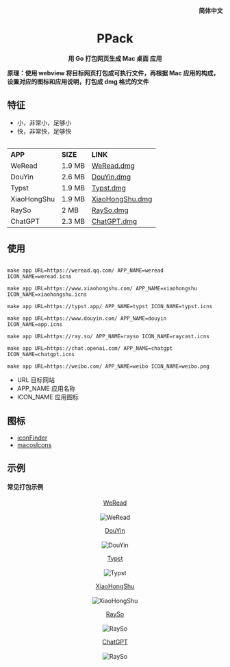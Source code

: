 <h4 align="right"><strong><a href="https://github.com/XieWeiXie/PPack"></a></strong>简体中文</h4>
<h1 align="center">PPack</h1>
<p align="center"><strong>用 Go 打包网页生成 Mac 桌面 应用</strong></p>
<p align="left"><strong>原理：使用 webview 将目标网页打包成可执行文件，再根据 Mac 应用的构成，设置对应的图标和应用说明，打包成 dmg 格式的文件</strong></p>


## 特征

- 小，非常小，足够小
- 快，非常快，足够快


<body>
<table align="left">
    <tr align="left">
        <th> APP </th>
        <th> SIZE </th>
        <th> LINK</th>
    </tr>
    <tr align="left">
        <td> WeRead </td>
        <td> 1.9 MB </td>
        <td> <a href="https://github.com/XieWeiXie/PPack/releases/download/v1.0.0/WEREAD.dmg"> WeRead.dmg </a></td>
    </tr>
    <tr align="left">
        <td> DouYin </td>
        <td> 2.6 MB </td>
        <td> <a href="https://github.com/XieWeiXie/PPack/releases/download/v1.0.0/DOUYIN.dmg"> DouYin.dmg </a></td>
    </tr>
    <tr align="left">
        <td> Typst </td>
        <td> 1.9 MB </td>
        <td> <a href="https://github.com/XieWeiXie/PPack/releases/download/v1.0.0/TYPST.dmg"> Typst.dmg </a></td>
    </tr>
    <tr align="left">
        <td> XiaoHongShu </td>
        <td> 1.9 MB </td>
        <td> <a href="https://github.com/XieWeiXie/PPack/releases/download/v1.0.0/XIAOHONGSHU.dmg"> XiaoHongShu.dmg </a></td>
    </tr>
    <tr>
        <td> RaySo </td>
        <td> 2 MB </td>
        <td> <a href="https://github.com/XieWeiXie/PPack/releases/download/v1.0.0/RAYSO.dmg" > RaySo.dmg </a>  </td>
    </tr>
    <tr>
        <td> ChatGPT </td>
        <td> 2.3 MB </td>
        <td> <a href="https://github.com/XieWeiXie/PPack/releases/download/v1.0.0/CHATGPT.dmg" > ChatGPT.dmg </a>  </td>
    </tr>
</table>
</body>


<br/>
<br/>
<br/>
<br/>
<br/>
<br/>
<br/>
<br/>
<br/>
<br/>
<br/>
<br/>










## 使用

```shell

make app URL=https://weread.qq.com/ APP_NAME=weread ICON_NAME=weread.icns

make app URL=https://www.xiaohongshu.com/ APP_NAME=xiaohongshu ICON_NAME=xiaohongshu.icns

make app URL=https://typst.app/ APP_NAME=typst ICON_NAME=typst.icns

make app URL=https://www.douyin.com/ APP_NAME=douyin ICON_NAME=app.icns

make app URL=https://ray.so/ APP_NAME=rayso ICON_NAME=raycast.icns

make app URL=https://chat.openai.com/ APP_NAME=chatgpt ICON_NAME=chatgpt.icns

make app URL=https://weibo.com/ APP_NAME=weibo ICON_NAME=weibo.png
```

- URL 目标网站
- APP_NAME 应用名称
- ICON_NAME 应用图标


## 图标

- [iconFinder](https://www.iconfinder.com/)
- [macosIcons](https://macosicons.com/#/)



## 示例

<h4 > 常见打包示例 </h4>
<p align="center"> <a href="https://weread.qq.com/"> WeRead </a>
<br>
<br>
<img src="https://i.hd-r.cn/505e4632d06c9987bbca69f7a815d3ae.jpg" alt="WeRead">
</p>

<p align="center"> <a href="https://www.douyin.com/"> DouYin </a>
<br>
<br>
<img src="https://i.hd-r.cn/a6e7128f797ccb1b8cd16d64adffbab5.jpg" alt="DouYin">
</p>


<p align="center"> <a href="https://typst.app/"> Typst </a>
<br>
<br>
<img src="https://i.hd-r.cn/ebb08696a60be3a8431135068afe475c.jpg" alt="Typst">
</p>

<p align="center"> <a href="https://www.xiaohongshu.com/"> XiaoHongShu </a>
<br>
<br>
<img src="https://i.hd-r.cn/93aa0d740282ef574047bc88457f2b21.jpg" alt="XiaoHongShu">
</p>

<p align="center"> <a href="https://ray.so/" > RaySo </a>
<br>
<br>
<img src="https://i.hd-r.cn/7fdcc99e368e686a8838bf129691637d.jpg" alt="RaySo">
</p>

<p align="center"> <a href="https://chat.openai.com/" > ChatGPT </a>
<br>
<br>
<img src="https://i.hd-r.cn/918b673a95d4a01da1b5d002d43df833.jpg" alt="RaySo">
</p>

